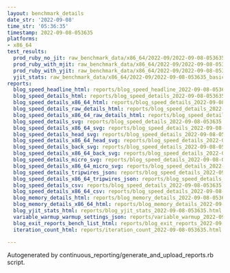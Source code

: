```yaml
---
layout: benchmark_details
date_str: '2022-09-08'
time_str: '05:36:35'
timestamp: 2022-09-08-053635
platforms:
- x86_64
test_results:
  prod_ruby_no_jit: raw_benchmark_data/x86_64/2022-09/2022-09-08-053635_basic_benchmark_prod_ruby_no_jit.json
  prod_ruby_with_mjit: raw_benchmark_data/x86_64/2022-09/2022-09-08-053635_basic_benchmark_prod_ruby_with_mjit.json
  prod_ruby_with_yjit: raw_benchmark_data/x86_64/2022-09/2022-09-08-053635_basic_benchmark_prod_ruby_with_yjit.json
  yjit_stats: raw_benchmark_data/x86_64/2022-09/2022-09-08-053635_basic_benchmark_yjit_stats.json
reports:
  blog_speed_headline_html: reports/blog_speed_headline_2022-09-08-053635.html
  blog_speed_details_html: reports/blog_speed_details_2022-09-08-053635.html
  blog_speed_details_x86_64_html: reports/blog_speed_details_2022-09-08-053635.x86_64.html
  blog_speed_details_raw_details_html: reports/blog_speed_details_2022-09-08-053635.raw_details.html
  blog_speed_details_x86_64_raw_details_html: reports/blog_speed_details_2022-09-08-053635.x86_64.raw_details.html
  blog_speed_details_svg: reports/blog_speed_details_2022-09-08-053635.svg
  blog_speed_details_x86_64_svg: reports/blog_speed_details_2022-09-08-053635.x86_64.svg
  blog_speed_details_head_svg: reports/blog_speed_details_2022-09-08-053635.head.svg
  blog_speed_details_x86_64_head_svg: reports/blog_speed_details_2022-09-08-053635.x86_64.head.svg
  blog_speed_details_back_svg: reports/blog_speed_details_2022-09-08-053635.back.svg
  blog_speed_details_x86_64_back_svg: reports/blog_speed_details_2022-09-08-053635.x86_64.back.svg
  blog_speed_details_micro_svg: reports/blog_speed_details_2022-09-08-053635.micro.svg
  blog_speed_details_x86_64_micro_svg: reports/blog_speed_details_2022-09-08-053635.x86_64.micro.svg
  blog_speed_details_tripwires_json: reports/blog_speed_details_2022-09-08-053635.tripwires.json
  blog_speed_details_x86_64_tripwires_json: reports/blog_speed_details_2022-09-08-053635.x86_64.tripwires.json
  blog_speed_details_csv: reports/blog_speed_details_2022-09-08-053635.csv
  blog_speed_details_x86_64_csv: reports/blog_speed_details_2022-09-08-053635.x86_64.csv
  blog_memory_details_html: reports/blog_memory_details_2022-09-08-053635.html
  blog_memory_details_x86_64_html: reports/blog_memory_details_2022-09-08-053635.x86_64.html
  blog_yjit_stats_html: reports/blog_yjit_stats_2022-09-08-053635.html
  variable_warmup_warmup_settings_json: reports/variable_warmup_2022-09-08-053635.warmup_settings.json
  blog_exit_reports_bench_list_html: reports/blog_exit_reports_2022-09-08-053635.bench_list.html
  iteration_count_html: reports/iteration_count_2022-09-08-053635.html

---
```

Autogenerated by continuous_reporting/generate_and_upload_reports.rb script.
